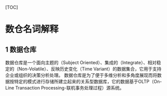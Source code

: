 [TOC]

# 数仓名词解释

## 1 数据仓库

数据仓库是一个面向主题的（Subject Oriented）、集成的（Integrate）、相对稳定的（Non-Volatile）、反映历史变化（Time Variant）的数据集合，它用于支持企业或组织的决策分析处理。
数据仓库是为了便于多维分析和多角度展现而将数据按特定的模式进行存储所建立起来的关系型数据库，它的数据基于OLTP（On-Line Transaction Processing-联机事务处理过程）源系统。

